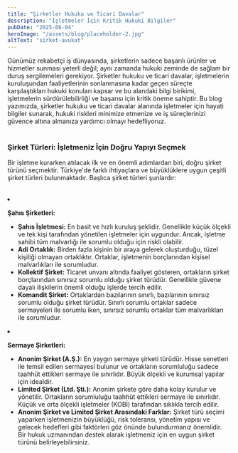 ```yaml
---
title: "Şirketler Hukuku ve Ticari Davalar"
description: "İşletmeler İçin Kritik Hukuki Bilgiler"
pubDate: "2025-08-04"
heroImage: "/assets/blog/placeholder-2.jpg"
altText: "sirket-avukat"
---
```



<p>Günümüz rekabetçi iş dünyasında, şirketlerin sadece başarılı ürünler ve hizmetler sunması yeterli değil; aynı zamanda hukuki zeminde de sağlam bir duruş sergilemeleri gerekiyor. Şirketler hukuku ve ticari davalar, işletmelerin kuruluşundan faaliyetlerinin sonlanmasına kadar geçen süreçte karşılaştıkları hukuki konuları kapsar ve bu alandaki bilgi birikimi, işletmelerin sürdürülebilirliği ve başarısı için kritik öneme sahiptir. Bu blog yazımızda, şirketler hukuku ve ticari davalar alanında işletmeler için hayati bilgiler sunarak, hukuki riskleri minimize etmenize ve iş süreçlerinizi güvence altına almanıza yardımcı olmayı hedefliyoruz.<br><br></p><h3 data-sourcepos="7:1-7:55">Şirket Türleri: İşletmeniz İçin Doğru Yapıyı Seçmek</h3><p data-sourcepos="9:1-9:218">Bir işletme kurarken atılacak ilk ve en önemli adımlardan biri, doğru şirket türünü seçmektir. Türkiye'de farklı ihtiyaçlara ve büyüklüklere uygun çeşitli şirket türleri bulunmaktadır. Başlıca şirket türleri şunlardır:<br><br></p><li data-sourcepos="11:1-16:0"><p data-sourcepos="11:5-11:25"><strong>Şahıs Şirketleri:</strong></p>
<ul data-sourcepos="12:5-16:0">
<li data-sourcepos="12:5-12:226"><strong>Şahıs İşletmesi:</strong> En basit ve hızlı kuruluş şeklidir. Genellikle küçük ölçekli ve tek kişi tarafından yönetilen işletmeler için uygundur. Ancak, işletme sahibi tüm malvarlığı ile sorumlu olduğu için riskli olabilir.</li>
<li data-sourcepos="13:5-13:185"><strong>Adi Ortaklık:</strong> Birden fazla kişinin bir araya gelerek oluşturduğu, tüzel kişiliği olmayan ortaklıktır. Ortaklar, işletmenin borçlarından kişisel malvarlıkları ile sorumludur.</li>
<li data-sourcepos="14:5-14:216"><strong>Kollektif Şirket:</strong> Ticaret unvanı altında faaliyet gösteren, ortakların şirket borçlarından sınırsız sorumlu olduğu şirket türüdür. Genellikle güvene dayalı ilişkilerin önemli olduğu işlerde tercih edilir.</li>
<li data-sourcepos="15:5-16:0"><strong>Komandit Şirket:</strong> Ortaklardan bazılarının sınırlı, bazılarının sınırsız sorumlu olduğu şirket türüdür. Sınırlı sorumlu ortaklar sadece sermayeleri ile sorumlu iken, sınırsız sorumlu ortaklar tüm malvarlıkları ile sorumludur.</li>
</ul>
</li><p data-sourcepos="9:1-9:218">
</p><li data-sourcepos="17:1-21:0">
<p data-sourcepos="17:5-17:27"><strong>Sermaye Şirketleri:</strong></p>
<ul data-sourcepos="18:5-21:0">
<li data-sourcepos="18:5-18:244"><strong>Anonim Şirket (A.Ş.):</strong> En yaygın sermaye şirketi türüdür. Hisse senetleri ile temsil edilen sermayesi bulunur ve ortakların sorumluluğu sadece taahhüt ettikleri sermaye ile sınırlıdır. Büyük ölçekli ve kurumsal yapılar için idealdir.</li>
<li data-sourcepos="19:5-19:232"><strong>Limited Şirket (Ltd. Şti.):</strong> Anonim şirkete göre daha kolay kurulur ve yönetilir. Ortakların sorumluluğu taahhüt ettikleri sermaye ile sınırlıdır. Küçük ve orta ölçekli işletmeler (KOBİ) tarafından sıklıkla tercih edilir.</li>
<li data-sourcepos="20:5-21:0"><strong>Anonim Şirket ve Limited Şirket Arasındaki Farklar:</strong> Şirket türü seçimi yaparken işletmenizin büyüklüğü, risk toleransı, yönetim yapısı ve gelecek hedefleri gibi faktörleri göz önünde bulundurmanız önemlidir. Bir hukuk uzmanından destek alarak işletmeniz için en uygun şirket türünü belirleyebilirsiniz.<br></li></ul></li>